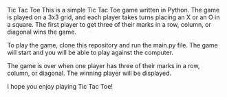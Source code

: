 Tic Tac Toe
This is a simple Tic Tac Toe game written in Python. The game is played on a 3x3 grid, and each player takes turns placing an X or an O in a square. The first player to get three of their marks in a row, column, or diagonal wins the game.

To play the game, clone this repository and run the main.py file. The game will start and you will be able to play against the computer.

The game is over when one player has three of their marks in a row, column, or diagonal. The winning player will be displayed.


I hope you enjoy playing Tic Tac Toe!
